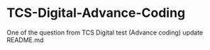 # TCS-Digital-Advance-Coding
One of the question from TCS Digital test (Advance coding)
update README.md
